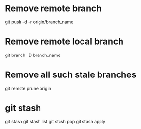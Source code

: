 # Remove remote branch
git push -d -r origin/branch_name
# Remove remote local branch
git branch -D branch_name

# Remove all such stale branches
git remote prune origin

# git stash
git stash
git stash list
git stash pop
git stash apply
